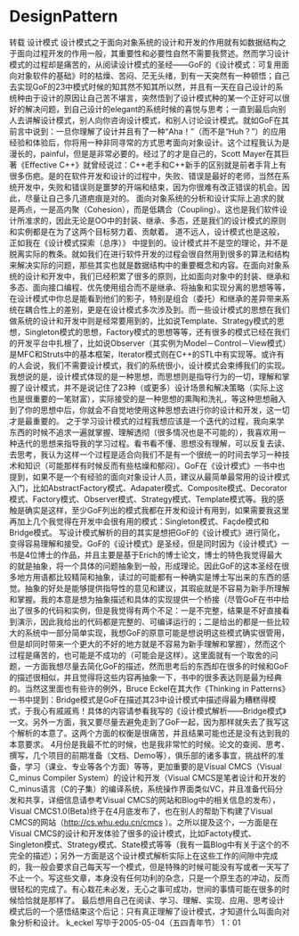 # DesignPattern
转载
设计模式
设计模式之于面向对象系统的设计和开发的作用就有如数据结构之于面向过程开发的作用一般，其重要性和必要性自然不需要我赘述。然而学习设计模式的过程却是痛苦的，从阅读设计模式的圣经——GoF的《设计模式：可复用面向对象软件的基础》时的枯燥、苦闷、茫无头绪，到有一天突然有一种顿悟；自己去实现GoF的23中模式时候的知其然不知其所以然，并且有一天在自己设计的系统种由于设计的原因让自己苦不堪言，突然悟到了设计模式种的某一个正好可以很好的解决问题，到自己设计的elegant的系统时候的喜悦与思考；一直到最后向别人去讲解设计模式，别人向你咨询设计模式，和别人讨论设计模式。就如GoF在其前言中说到：一旦你理解了设计并且有了一种“Aha！”（而不是“Huh？”）的应用经验和体验后，你将用一种非同寻常的方式思考面向对象设计。这个过程我认为是漫长的，painful，但是是非常必要的。经过了的才是自己的，Scott Mayer在其巨著《Effective C++》就曾经说过：C++老手和C++新手的区别就是前者手背上有很多伤疤。是的在软件开发和设计的过程中，失败、错误是最好的老师，当然在系统开发中，失败和错误则是噩梦的开端和结束，因为你很难有改正错误的机会。因此，尽量让自己多几道疤痕是对的。 
面向对象系统的分析和设计实际上追求的就是两点，一是高内聚（Cohesion），而是低耦合（Coupling）。这也是我们软件设计所准求的，因此无论是OO中的封装、继承、多态，还是我们的设计模式的原则和实例都是在为了这两个目标努力着、贡献着。 
道不远人，设计模式也是这般，正如我在《设计模式探索（总序）》 中提到的。设计模式并不是空的理论，并不是脱离实际的教条。就如我们在进行软件开发的过程会很自然用到很多的算法和结构来解决实际的问题，那些其实也就是数据结构中的重要概念和内容。在面向对象系统的设计和开发中，我们已经积累了很多的原则，比如面向对象中的封装、继承和多态、面向接口编程、优先使用组合而不是继承、将抽象和实现分离的思想等等，在设计模式中你总是能看到他们的影子，特别是组合（委托）和继承的差异带来系统在耦合性上的差别，更是在设计模式多次涉及到。而一些设计模式的思想在我们做系统的设计和开发中则是经常要用到的，比如说Template、Strategy模式的思想，Singleton模式的思想，Factory模式的思想等等，还有很多的模式已经在我们的开发平台中扎根了，比如说Observer（其实例为Model－Control－View模式）是MFC和Struts中的基本框架，Iterator模式则在C++的STL中有实现等。或许有的人会说，我们不需要设计模式，我们的系统很小，设计模式会束缚我们的实现。我想说的是，设计模式体现的是一种思想，而思想则是指导行为的一切，理解和掌握了设计模式，并不是说记住了23种（或更多）设计场景和解决策略（实际上这也是很重要的一笔财富），实际接受的是一种思想的熏陶和洗礼，等这种思想融入到了你的思想中后，你就会不自觉地使用这种思想去进行你的设计和开发，这一切才是最重要的。 
之于学习设计模式的过程我想应该是一个迭代的过程，我向来学东西的时候不追求一遍就掌握、理解透彻（很多情况也是不可能的），我喜欢用一种迭代的思想来指导我的学习过程。看书看不懂、思想没有理解，可以反复去读、去思考，我认为这样一个过程是适合向我们不是有一个很统一的时间去学习一种技术和知识（可能那样有时候反而有些枯燥和郁闷）。GoF在《设计模式》一书中也提到，如果不是一个有经验的面向对象设计人员，建议从最简单最常用的设计模式入门，比如AbstractFactory模式、Adapater模式、Composite模式、Decorator模式、Factory模式、Observer模式、Strategy模式、Template模式等。我的感触是确实是这样，至少GoF列出的模式我都在开发和设计有用到，如果需要我这里再加上几个我觉得在开发中会很有用的模式：Singleton模式、Façde模式和Bridge模式。 
写设计模式解析的目的其实是想把GoF的《设计模式》进行简化，变得容易理解和接受。GoF的《设计模式》是圣经，但是同时因为《设计模式》一书是4位博士的作品，并且主要是基于Erich的博士论文，博士的特色我觉得最大的就是抽象，将一个具体的问题抽象到一般，形成理论。因此GoF的这本圣经在很多地方用语都比较精简和抽象，读过的可能都有一种确实是博士写出来的东西的感觉。抽象的好处是能够提供指导性的意见和建议，其瑕疵就是不容易为新手所理解和掌握。我的本意是想为抽象描述和具体的实现提供一个桥接（尽管GoF在书中给出了很多的代码和实例，但是我觉得有两个不足：一是不完整，结果是不好直接看到演示，因此我给出的代码都是完整的、可编译运行的；二是给出的都是一些比较大的系统中一部分简单实现，我想GoF的原意可能是想说明这些模式确实很管用，但是却同时带来一个更大的不好的地方就是不容易为新手理解和掌握），然而这个过程是痛苦的，也可能是不成功的（可能会是这样）。这里面就有一个取舍的问题，一方面我想尽量去简化GoF的描述，然而思考后的东西却在很多的时候和GoF的描述很相似，并且觉得将这些内容再抽象一下，书中的很多表达则是最为经典的。当然这里面也有些许的例外，Bruce Eckel在其大作《Thinking in Patterns》一书中提到：Bridge模式是GoF在描述其23中设计模式中描述得最为糟糕得模式，于我心有戚戚焉！具体的内容请参看我写的《设计模式解析——Bridge模式》一文。另外一方面，我又要尽量去避免走到了GoF一起，因为那样就失去了我写这个解析的本意了。这两个方面的权衡是很痛苦，并且结果可能也还是没有达到我的本意要求。 
4月份是我最不忙的时候，也是我非常忙的时候。论文的查阅、思考、撰写，几个项目的前期准备（文档、Demo等），俱乐部的诸多事宜，挑战杯的准备，学习（课业、专业等各个方面）等等，更加重要的是Visual CMCS（Visual C_minus Compiler System）的设计和开发（Visual CMCS是笔者设计和开发的C_minus语言（C的子集）的编译系统，系统操作界面类似VC，并且准备代码分发和共享，详细信息请参考Visual CMCS的网站和Blog中的相关信息的发布）， Visual CMCS1.0(Beta)终于在4月底发布了，也在别人的帮助下构建了Visual CMCS的网站（http://cs.whu.edu.cn/cmcs ）。之所以提及这个，一方面是在Visual CMCS的设计和开发体验了很多的设计模式，比如Factoty模式、Singleton模式、Strategy模式、State模式等等（我有一篇Blog中有关于这个的不完全的描述）；另外一方面是这个设计模式解析实际上在这些工作的间隙中完成的，我一般会要求自己每天写一个模式，但是特殊的时候可能没有写或者一天写了不止一个。写这些文章，本身没有任何功利的杂念，只是一个原生态的冲动，反而很轻松的完成了。有心栽花未必发，无心之事可成功，世间的事情可能在很多的时候恰恰就是那样了。 
最后想用自己在阅读、学习、理解、实现、应用、思考设计模式后的一个感悟结束这个后记：只有真正理解了设计模式，才知道什么叫面向对象分析和设计。 
                                k_eckel 写毕于2005-05-04（五四青年节） 1：01 